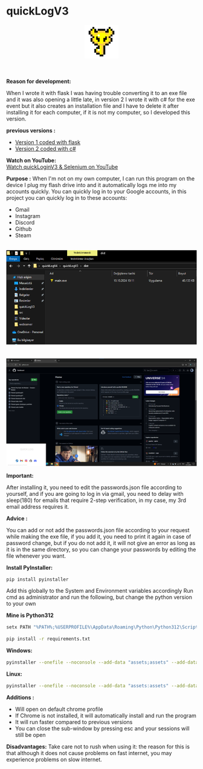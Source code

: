 # quickLogV3


<p align="center">
  <img src="https://github.com/f3riend/quickLogV3/blob/main/quickLog.png" alt="Logo" />
  <br><br><br>
</p>


**Reason for development:**

When I wrote it with flask I was having trouble converting it to an exe file and it was also opening a little late, in version 2 I wrote it with c# for the exe event but it also creates an installation file and I have to delete it after installing it for each computer, if it is not my computer, so I developed this version.


**previous versions :**
- <a href="https://github.com/f3riend/quickLogV1">Version 1 coded with flask</a>
- <a href="https://github.com/f3riend/quickLogV2"> Version 2 coded with c#</a>

**Watch on YouTube:** <br>
[Watch quickLoginV3 & Selenium on YouTube](https://www.youtube.com/watch?v=YtpKfUF81B4)



**Purpose :**
When I'm not on my own computer, I can run this program on the device I plug my flash drive into and it automatically logs me into my accounts quickly.
You can quickly log in to your Google accounts, in this project you can quickly log in to these accounts:

- Gmail
- Instagram
- Discord
- Github
- Steam

<p align="center">
  <br>
  <img src="https://github.com/f3riend/quickLogV3/blob/main/quickLogPreview.png" alt="Preview" />
  <br><br><br>
  <img src="https://github.com/f3riend/quickLogV3/blob/main/quickLogPreview2.png" alt="Main" />
  <br>
</p>


**Important:**

After installing it, you need to edit the passwords.json file according to yourself, and if you are going to log in via gmail, you need to delay with sleep(180) for emails that require 2-step verification, in my case, my 3rd email address requires it.


**Advice :**

You can add or not add the passwords.json file according to your request while making the exe file, if you add it, you need to print it again in case of password change, but if you do not add it, it will not give an error as long as it is in the same directory, so you can change your passwords by editing the file whenever you want.

**Install PyInstaller:**
```bash
pip install pyinstaller
```

Add this globally to the System and Environment variables accordingly
Run cmd as administrator and run the following, but change the python version to your own

**Mine is Python312**

```bash
setx PATH "%PATH%;%USERPROFILE%\AppData\Roaming\Python\Python312\Scripts"
```


```bash
pip install -r requirements.txt
```
**Windows:**
```bash
pyinstaller --onefile --noconsole --add-data "assets;assets" --add-data "passwords.json;." --icon=quickLog.ico main.py
```

**Linux:**
```bash
pyinstaller --onefile --noconsole --add-data "assets:assets" --add-data "passwords.json:." --icon=quickLog.ico main.py
```



**Additions :**

- Will open on default chrome profile
- If Chrome is not installed, it will automatically install and run the program
- It will run faster compared to previous versions
- You can close the sub-window by pressing esc and your sessions will still be open

**Disadvantages:**
Take care not to rush when using it: the reason for this is that although it does not cause problems on fast internet, you may experience problems on slow internet.

